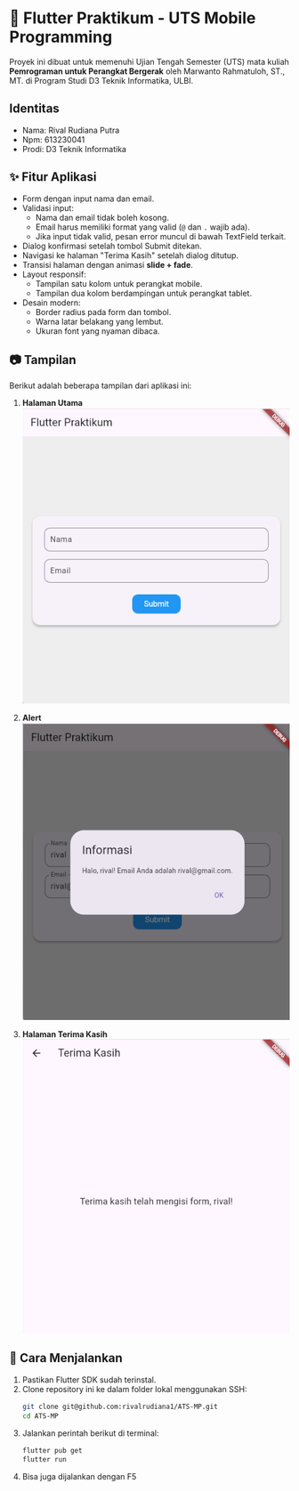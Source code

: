 # 📱 Flutter Praktikum - UTS Mobile Programming

Proyek ini dibuat untuk memenuhi Ujian Tengah Semester (UTS) mata kuliah **Pemrograman untuk Perangkat Bergerak** oleh Marwanto Rahmatuloh, ST., MT. di Program Studi D3 Teknik Informatika, ULBI.

## Identitas 

- Nama: Rival Rudiana Putra
- Npm: 613230041
- Prodi: D3 Teknik Informatika

## ✨ Fitur Aplikasi

- Form dengan input nama dan email.
- Validasi input:
  - Nama dan email tidak boleh kosong.
  - Email harus memiliki format yang valid (`@` dan `.` wajib ada).
  - Jika input tidak valid, pesan error muncul di bawah TextField terkait.
- Dialog konfirmasi setelah tombol Submit ditekan.
- Navigasi ke halaman "Terima Kasih" setelah dialog ditutup.
- Transisi halaman dengan animasi **slide + fade**.
- Layout responsif:
  - Tampilan satu kolom untuk perangkat mobile.
  - Tampilan dua kolom berdampingan untuk perangkat tablet.
- Desain modern:
  - Border radius pada form dan tombol.
  - Warna latar belakang yang lembut.
  - Ukuran font yang nyaman dibaca.

## 📷 Tampilan

Berikut adalah beberapa tampilan dari aplikasi ini:

1. **Halaman Utama**  
   ![Tampilan 1](screenshot/tampilan_home.png)

2. **Alert**  
   ![Tampilan 2](screenshot/tampilan_alert.png)

3. **Halaman Terima Kasih**  
   ![Tampilan 3](screenshot/tampilan_terimakasih.png)

## 🚀 Cara Menjalankan

1. Pastikan Flutter SDK sudah terinstal.
2. Clone repository ini ke dalam folder lokal menggunakan SSH:
   ```bash
   git clone git@github.com:rivalrudiana1/ATS-MP.git
   cd ATS-MP

3. Jalankan perintah berikut di terminal:
   ```bash
   flutter pub get
   flutter run 
4. Bisa juga dijalankan dengan F5
